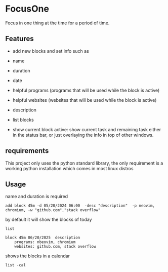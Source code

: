 # FocusOne

Focus in one thing at the time for a period of time.

## Features

- add new blocks and set info such as
- name
- duration
- date
- helpful programs (programs that will be used while the block is active)
- helpful websites (websites that will be used while the block is active)
- description

- list blocks

- show current block active: show current task and remaining task either in the
  status bar, or just overlaying the info in top of other windows.

## requirements

This project only uses the python standard library, the only requirement is a working
python installation which comes in most linux distros

## Usage

name and duration is required

```console
add block 45m -d 05/20/2024 06:00  -desc "description"  -p neovim, chromium, -w "github.com","stack overflow"
```

by default it will show the blocks of today

```console
list

```

```console
block 45m 06/20/2025  description
    programs: nbeovim, chromium
    websites: github.com, stack overflow
```

shows the blocks in a calendar

```console
list -cal
```
